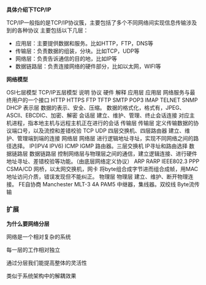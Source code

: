 **具体介绍下TCP/IP**

TCP/IP一般指的是TCP/IP协议簇，主要包括了多个不同网络间实现信息传输涉及到的各种协议 主要包括以下几层：

- 应用层：主要提供数据和服务。比如HTTP，FTP，DNS等
- 传输层：负责数据的组装，分块。比如TCP，UDP等
- 网络层：负责告诉通信的目的地，比如IP等
- 数据链路层：负责连接网络的硬件部分，比如以太网，WIFI等

**网络模型**

OSI七层模型	TCP/IP五层模型	说明	协议	硬件	解释
应用层	应用层	网络服务与最终用户的一个接口	HTTP HTTPS FTP TFTP SMTP POP3 IMAP TELNET SNMP DHCP	
表示层	数据的表示、安全、压缩。	数据的格式化，格式有，JPEG、ASCll、EBCDIC、加密、解密
会话层	建立、维护、管理、终止会话连接	对应主机进程，指本地主机与远程主机正在进行的会话
传输层	传输层	定义传输数据的协议端口号，以及流控和差错校验	TCP UDP	四层交换机、四层路由器	建立、维护、管理端到端的连接
网络层	网络层	进行逻辑地址寻址，实现不同网络之间的路径选择。	IP(IPV4 IPV6) ICMP IGMP	路由器。三层交换机	IP寻址和路由选择
数据链路层	数据链路层	控制网络层与物理层之间的通信，建立逻辑连接、进行硬件地址寻址、差错校验等功能。（由底层网络定义协议）	ARP RARP IEEE802.3 PPP CSMA/CD	网桥，以太网交换机，网卡	将byte组合成字节进而组合成帧，用MAC地址访问介质，错误发现但不能纠正。
物理层	物理层	建立、维护、断开物理连接。	FE自协商 Manchester MLT-3 4A PAM5	中继器，集线器。双绞线	Byte流传输



### 扩展

**为什么要网络分层**

网络是一个相对复杂的系统

每一层的工作相对独立

通过分层我们能提高整体的灵活性

类似于系统架构中的解耦效果